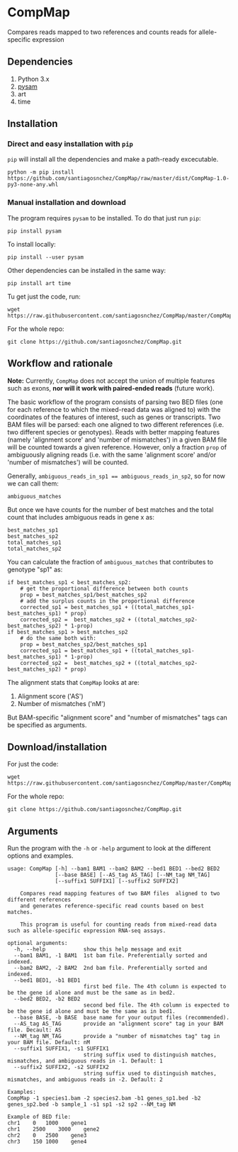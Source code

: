 # CompMap
Compares reads mapped to two references and counts reads for allele-specific expression

## Dependencies

1. Python 3.x
2. [pysam](https://pysam.readthedocs.io/en/latest/api.html)
3. art
4. time

## Installation

### Direct and easy installation with `pip`

`pip` will install all the dependencies and make a path-ready excecutable.

    python -m pip install https://github.com/santiagosnchez/CompMap/raw/master/dist/CompMap-1.0-py3-none-any.whl

### Manual installation and download

The program requires `pysam` to be installed. To do that just run `pip`:

    pip install pysam

To install locally:

    pip install --user pysam

Other dependencies can be installed in the same way:

    pip install art time

Tu get just the code, run:

    wget https://raw.githubusercontent.com/santiagosnchez/CompMap/master/CompMap

For the whole repo:

    git clone https://github.com/santiagosnchez/CompMap.git

## Workflow and rationale

**Note:** Currently, `CompMap` does not accept the union of multiple features such as exons, **nor will it work with paired-ended reads** (future work).

The basic workflow of the program consists of parsing two BED files (one for each reference to which the mixed-read data was aligned to) with the coordinates of the features of interest, such as genes or transcripts. Two BAM files will be parsed: each one aligned to two different references (i.e. two different species or genotypes). Reads with better mapping features (namely 'alignment score' and 'number of mismatches') in a given BAM file will be counted towards a given reference. However, only a fraction `prop` of ambiguously aligning reads (i.e. with the same 'alignment score' and/or 'number of mismatches') will be counted.

Generally, `ambiguous_reads_in_sp1 == ambiguous_reads_in_sp2`, so for now we can call them:

```
ambiguous_matches
```

But once we have counts for the number of best matches and the total count that includes ambiguous reads in gene x as:

```
best_matches_sp1
best_matches_sp2
total_matches_sp1
total_matches_sp2
```

You can calculate the fraction of `ambiguous_matches` that contributes to genotype "sp1" as:

```
if best_matches_sp1 < best_matches_sp2:
    # get the proportional difference between both counts
    prop = best_matches_sp1/best_matches_sp2
    # add the surplus counts in the proportional difference
    corrected_sp1 = best_matches_sp1 + ((total_matches_sp1-best_matches_sp1) * prop)
    corrected_sp2 =  best_matches_sp2 + ((total_matches_sp2-best_matches_sp2) * 1-prop)
if best_matches_sp1 > best_matches_sp2
    # do the same both with:
    prop = best_matches_sp2/best_matches_sp1
    corrected_sp1 = best_matches_sp1 + ((total_matches_sp1-best_matches_sp1) * 1-prop)
    corrected_sp2 =  best_matches_sp2 + ((total_matches_sp2-best_matches_sp2) * prop)
```

The alignment stats that `CompMap` looks at are:

1. Alignment score ('AS')
2. Number of mismatches ('nM')

But BAM-specific \"alignment score\" and \"number of mismatches\" tags can be specified as arguments.

## Download/installation

For just the code:

    wget https://raw.githubusercontent.com/santiagosnchez/CompMap/master/CompMap.py

For the whole repo:

    git clone https://github.com/santiagosnchez/CompMap.git

## Arguments

Run the program with the `-h` or `-help` argument to look at the different options and examples.

```
usage: CompMap [-h] --bam1 BAM1 --bam2 BAM2 --bed1 BED1 --bed2 BED2
               [--base BASE] [--AS_tag AS_TAG] [--NM_tag NM_TAG]
               [--suffix1 SUFFIX1] [--suffix2 SUFFIX2]

    Compares read mapping features of two BAM files  aligned to two different references
    and generates reference-specific read counts based on best matches.

    This program is useful for counting reads from mixed-read data such as allele-specific expression RNA-seq assays.

optional arguments:
  -h, --help            show this help message and exit
  --bam1 BAM1, -1 BAM1  1st bam file. Preferentially sorted and indexed.
  --bam2 BAM2, -2 BAM2  2nd bam file. Preferentially sorted and indexed.
  --bed1 BED1, -b1 BED1
                        first bed file. The 4th column is expected to be the gene id alone and must be the same as in bed2.
  --bed2 BED2, -b2 BED2
                        second bed file. The 4th column is expected to be the gene id alone and must be the same as in bed1.
  --base BASE, -b BASE  base name for your output files (recommended).
  --AS_tag AS_TAG       provide an "alignment score" tag in your BAM file. Decault: AS
  --NM_tag NM_TAG       provide a "number of mismatches tag" tag in your BAM file. Default: nM
  --suffix1 SUFFIX1, -s1 SUFFIX1
                        string suffix used to distinguish matches, mismatches, and ambiguous reads in -1. Default: 1
  --suffix2 SUFFIX2, -s2 SUFFIX2
                        string suffix used to distinguish matches, mismatches, and ambiguous reads in -2. Default: 2

Examples:
CompMap -1 species1.bam -2 species2.bam -b1 genes_sp1.bed -b2 genes_sp2.bed -b sample_1 -s1 sp1 -s2 sp2 --NM_tag NM

Example of BED file:
chr1	0	1000	gene1
chr1	2500	3000	gene2
chr2	0	2500	gene3
chr3	150	1000	gene4
```
